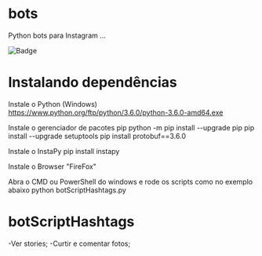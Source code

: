 # bots
Python bots para Instagram ...

![Badge](https://img.shields.io/badge/Blog-AtriosTech-339933?style=for-the-badge&logo=ghost)


# Instalando dependências
Instale o Python (Windows)
https://www.python.org/ftp/python/3.6.0/python-3.6.0-amd64.exe

Instale o gerenciador de pacotes pip
python -m pip install --upgrade pip
pip install --upgrade setuptools
pip install protobuf==3.6.0

Instale o InstaPy
pip install instapy

Instale o Browser "FireFox"

Abra o CMD ou PowerShell do windows e rode os scripts como no exemplo abaixo
python botScriptHashtags.py

# botScriptHashtags
  -Ver stories;
  -Curtir e comentar fotos;

